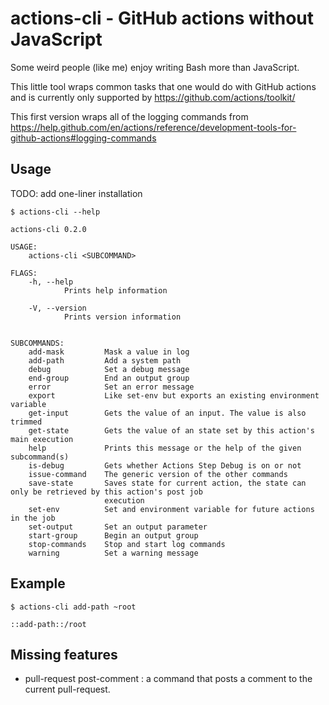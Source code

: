 # actions-cli - GitHub actions without JavaScript

Some weird people (like me) enjoy writing Bash more than JavaScript.

This little tool wraps common tasks that one would do with GitHub actions and
is currently only supported by https://github.com/actions/toolkit/

This first version wraps all of the logging commands from https://help.github.com/en/actions/reference/development-tools-for-github-actions#logging-commands
## Usage

TODO: add one-liner installation

`$ actions-cli --help`
```
actions-cli 0.2.0

USAGE:
    actions-cli <SUBCOMMAND>

FLAGS:
    -h, --help       
            Prints help information

    -V, --version    
            Prints version information


SUBCOMMANDS:
    add-mask         Mask a value in log
    add-path         Add a system path
    debug            Set a debug message
    end-group        End an output group
    error            Set an error message
    export           Like set-env but exports an existing environment variable
    get-input        Gets the value of an input. The value is also trimmed
    get-state        Gets the value of an state set by this action's main execution
    help             Prints this message or the help of the given subcommand(s)
    is-debug         Gets whether Actions Step Debug is on or not
    issue-command    The generic version of the other commands
    save-state       Saves state for current action, the state can only be retrieved by this action's post job
                     execution
    set-env          Set and environment variable for future actions in the job
    set-output       Set an output parameter
    start-group      Begin an output group
    stop-commands    Stop and start log commands
    warning          Set a warning message
```

## Example

`$ actions-cli add-path ~root`
```
::add-path::/root
```

## Missing features

* pull-request post-comment <comment>: a command that posts a comment to the
    current pull-request.

